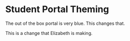 # Student Portal Theming

The out of the box portal is very blue.
This changes that.

This is a change that Elizabeth is making. 